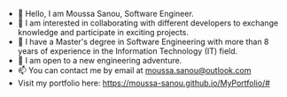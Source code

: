 - 👋 Hello, I am Moussa Sanou, Software Engineer.
- 👀 I am interested in collaborating with different developers to exchange knowledge and participate in exciting projects.
- 🌱 I have a Master's degree in Software Engineering with more than 8 years of experience in the Information Technology (IT) field.
- 💞️ I am open to a new engineering adventure.
- 📫 You can contact me by email at moussa.sanou@outlook.com
- Visit my portfolio here: https://moussa-sanou.github.io/MyPortfolio/#


